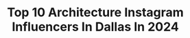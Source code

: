 ---
title: Top 10 Architecture Instagram Influencers In Dallas In 2024
description: >-
  Find top architecture Instagram influencers in Dallas in 2024. Most popular hashtags: #architecture #dallas #design #texas.
platform: Instagram
hits: 42
text_top: Identify the best Instagram profiles on inBeat.
text_bottom: Our database aggregates 42 Instagram influencers like this in Dallas, United States for you to collaborate.
profiles:
  - username: "thepottedboxwood"
    fullname: >-
      The Potted Boxwood
    bio: >-
      all things timeless, everything chic 🍃 by Christina Dandar all content is my own unless otherwise noted @influenced.bygrace
    location: "United States"
    followers: 183328
    engagement: 93
    commentsToLikes: 0.029580
    id: ck14h5cef8m140i19ocedqni0
    verified: false
    hashtags: "#thepottedboxwood, #design, #chicinnyc, #chicindallas"
  - username: "lovesdfw"
    fullname: >-
      Ben Zavala
    bio: >-
      Dallas, TX. Architecture | City Landscape | Travel Sony A7iii | Sony a6500 👇 For prints 👇
    location: "United States"
    followers: 3639
    engagement: 888
    commentsToLikes: 0.031705
    id: ck135dhp90wpw0i195ux6vys6
    verified: false
    hashtags: ""
  - username: "shannonbowersdesigns"
    fullname: >-
      Shannon Bowers
    bio: >-
      Dallas Based Interior Designer & Editor-at-Large, Milieu Magazine
    location: "United States"
    followers: 6067
    engagement: 409
    commentsToLikes: 0.067250
    id: ck0u0j1lftwsy0i19crzvs5ey
    verified: false
    hashtags: "#architecture, #interiordesign, #milieumagazine, #dallasdesigner"
  - username: "stephensillsassociates"
    fullname: >-
      Stephen Sills Associates
    bio: >-
      Designer of interiors, constant gardener, lover of beautiful things
    location: "United States"
    followers: 68327
    engagement: 157
    commentsToLikes: 0.037456
    id: ck55lez4b1eto0i11bfh281s5
    verified: false
    hashtags: "#bedford, #decoration, #gardendesign, #interiordesign"
  - username: "platinumserieshomes"
    fullname: >-
      Platinum Homes
    bio: >-
      Custom home builder in Dallas, Texas. Exquisite craftsmanship, unique luxury design and functional living.
    location: "United States"
    followers: 40685
    engagement: 119
    commentsToLikes: 0.019470
    id: ck8t87u3sjdry0j78rgmdrftv
    verified: false
    hashtags: "#luxuryhome, #customhomes, #luxurylifestyle, #luxuryhomes"
  - username: "sushiiimilk"
    fullname: >-
      Female Tattoo Artist
    bio: >-
      @inkhousetattoos214 @sushiiimilkink Bringing you: Tattoos, Jams, & Threads DM for booking inquiries Now accepting March/April appt Deposit required
    location: "United States"
    followers: 13422
    engagement: 1662
    commentsToLikes: 0.037151
    id: ck6tu8c3cevrb0j71kdtyt3d9
    verified: false
    hashtags: "#fffemales, #instagood, #architecture, #vintage"
  - username: "shmarchitects"
    fullname: >-
      SHM Architects
    bio: >-
      We believe that passion and time lead to beautiful, purposeful designs…and we are hiring! Click the link below to learn more.
    location: "United States"
    followers: 22631
    engagement: 124
    commentsToLikes: 0.013368
    id: ck6ttws5nd0ma0j71xcvkg2hz
    verified: false
    hashtags: "#residentialarchitecture, #universitypark, #design, #customhome"
  - username: "tasheatsmore"
    fullname: >-
      Tash Eats More
    bio: >-
      📍Dallas ↔️ D.C. Food is the ingredient that binds us together #commUnity 🙋🏽‍♀️ @tasheatsmore previously @dallaseatmore 🇺🇸 @d.c.eatmore
    location: "United States"
    followers: 52091
    engagement: 63
    commentsToLikes: 0.116511
    id: clgcjp4l4ka9q0j08tubcmntq
    verified: false
    hashtags: "#foodgram, #dallaseats, #dallaseatmore, #foodie"
  - username: "jaguarcontainers"
    fullname: >-
      Jaguar Containers
    bio: >-
      🔥Need a NO FEES Bank Account💰💰🔥 . Click 👇🏾👇🏿 .
    location: "United States"
    followers: 72112
    engagement: 150
    commentsToLikes: 0.007958
    id: ck6tz8edw87jx0j715h63gb21
    verified: false
    hashtags: "#dreamhouse, #trendy, #millennials, #homeideas"
  - username: "jrh79_"
    fullname: >-
      Juan R Hernandez
    bio: >-
      Also @spherephotographyjrh79 All pics are mine or of Me! Prints Available Ft Worth Tx🇺🇸 Gto🇲🇽 🎱📷💀🚲✈👇🏽👇🏽👇🏽
    location: "United States"
    followers: 4324
    engagement: 885
    commentsToLikes: 0.082355
    id: ck0tznhcvr0z20i19rx7g0ac7
    verified: false
    hashtags: "#texas, #nightphotography, #visualambassadors, #funkytown"
---